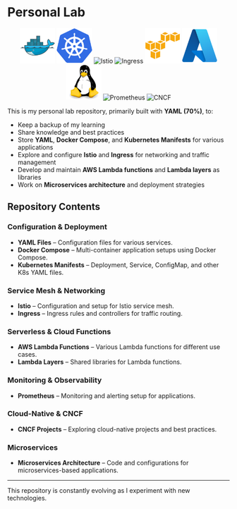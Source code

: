 # Personal Lab  

<p align="center">
  <img src="https://raw.githubusercontent.com/devicons/devicon/master/icons/docker/docker-original.svg" alt="Docker" width="80" height="80"/>
  <img src="https://raw.githubusercontent.com/devicons/devicon/master/icons/kubernetes/kubernetes-plain.svg" alt="Kubernetes" width="80" height="80"/>
  <img src="https://istio.io/latest/favicons/android-chrome-192x192.png" alt="Istio" width="80" height="80"/>
  <img src="https://upload.wikimedia.org/wikipedia/commons/thumb/b/ba/Ingress_Nginx_Logo.svg/512px-Ingress_Nginx_Logo.svg.png" alt="Ingress" width="80" height="80"/>
  <img src="https://raw.githubusercontent.com/devicons/devicon/master/icons/amazonwebservices/amazonwebservices-original.svg" alt="AWS" width="80" height="80"/>
  <img src="https://raw.githubusercontent.com/devicons/devicon/master/icons/azure/azure-original.svg" alt="Azure" width="80" height="80"/>
  <img src="https://raw.githubusercontent.com/devicons/devicon/master/icons/linux/linux-original.svg" alt="Linux" width="80" height="80"/>
  <img src="https://upload.wikimedia.org/wikipedia/commons/thumb/3/38/Prometheus_software_logo.svg/512px-Prometheus_software_logo.svg.png" alt="Prometheus" width="80" height="80"/>
  <img src="https://landscape.cncf.io/logos/cncf-landscape/horizontal/color/cncf-landscape-horizontal-color.svg" alt="CNCF" width="160" height="80"/>
</p>

This is my personal lab repository, primarily built with **YAML (70%)**, to:

- Keep a backup of my learning  
- Share knowledge and best practices  
- Store **YAML**, **Docker Compose**, and **Kubernetes Manifests** for various applications  
- Explore and configure **Istio** and **Ingress** for networking and traffic management  
- Develop and maintain **AWS Lambda functions** and **Lambda layers** as libraries  
- Work on **Microservices architecture** and deployment strategies  

## Repository Contents  

### Configuration & Deployment  
- **YAML Files** – Configuration files for various services.  
- **Docker Compose** – Multi-container application setups using Docker Compose.  
- **Kubernetes Manifests** – Deployment, Service, ConfigMap, and other K8s YAML files.  

### Service Mesh & Networking  
- **Istio** – Configuration and setup for Istio service mesh.  
- **Ingress** – Ingress rules and controllers for traffic routing.  

### Serverless & Cloud Functions  
- **AWS Lambda Functions** – Various Lambda functions for different use cases.  
- **Lambda Layers** – Shared libraries for Lambda functions.  

### Monitoring & Observability  
- **Prometheus** – Monitoring and alerting setup for applications.  

### Cloud-Native & CNCF  
- **CNCF Projects** – Exploring cloud-native projects and best practices.  

### Microservices  
- **Microservices Architecture** – Code and configurations for microservices-based applications.  

---

This repository is constantly evolving as I experiment with new technologies.  
